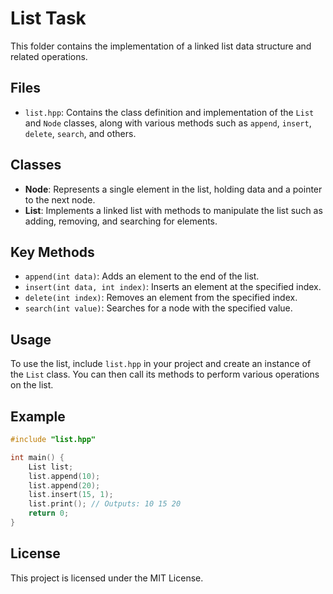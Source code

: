 # List Task

This folder contains the implementation of a linked list data structure and related operations.

## Files

- `list.hpp`: Contains the class definition and implementation of the `List` and `Node` classes, along with various methods such as `append`, `insert`, `delete`, `search`, and others.

## Classes

- **Node**: Represents a single element in the list, holding data and a pointer to the next node.
- **List**: Implements a linked list with methods to manipulate the list such as adding, removing, and searching for elements.

## Key Methods

- `append(int data)`: Adds an element to the end of the list.
- `insert(int data, int index)`: Inserts an element at the specified index.
- `delete(int index)`: Removes an element from the specified index.
- `search(int value)`: Searches for a node with the specified value.

## Usage

To use the list, include `list.hpp` in your project and create an instance of the `List` class. You can then call its methods to perform various operations on the list.

## Example

```cpp
#include "list.hpp"

int main() {
    List list;
    list.append(10);
    list.append(20);
    list.insert(15, 1);
    list.print(); // Outputs: 10 15 20
    return 0;
}
```

## License

This project is licensed under the MIT License.
